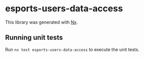 # esports-users-data-access

This library was generated with [Nx](https://nx.dev).

## Running unit tests

Run `nx test esports-users-data-access` to execute the unit tests.
